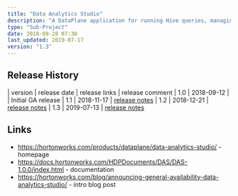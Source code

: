 ```yaml
---
title: "Data Analytics Studio"
description: "A DataPlane application for running Hive queries, managing Hive tables, and diagnosing Hive query performance issues.  Supports a query editor (with autocomplete, a visual explain plan, performance improvement recommendations, saved queries and results downloading), a query search tool (with pre-defined queries for expensive, long running, non-optimised and failed queries, a range of filters and saved searches), a database management tool (supporting searching, browsing, interrogation, creation and modification of databases, tables, partitions and columns as well as uploading of data from local storage or HDFS) and table impact reporting (showing reads, writes, projections, aggregations, filters and joins by table and column, with support for dynamic heatmaps overlaid on entity relationship diagrams).  Requires a Ambari mangement pack (the DAS engine) to be installed on all clusters."
type: "Sub-Project"
date: 2018-09-28 07:30
last_updated: 2019-07-17
version: "1.3"
---
```

## Release History

| version | release date | release links | release comment
| 1.0 | 2018-09-12 | | Initial GA release
| 1.1 | 2018-11-17 | [release notes](https://docs.hortonworks.com/HDPDocuments/DAS/DAS-1.1.0/release-notes/content/das_release_notes.html)
| 1.2 | 2018-12-21 | [release notes](https://docs.hortonworks.com/HDPDocuments/DAS/DAS-1.2.0/release-notes/content/das_release_notes.html)
| 1.3 | 2019-07-13 | [release notes](https://docs.hortonworks.com/HDPDocuments/DAS/DAS-1.3.0/release-notes/content/das_whats_new_in_this_release.html)

## Links

* <https://hortonworks.com/products/dataplane/data-analytics-studio/> - homepage
* <https://docs.hortonworks.com/HDPDocuments/DAS/DAS-1.0.0/index.html> - documentation
* <https://hortonworks.com/blog/announcing-general-availability-data-analytics-studio/> - intro blog post
